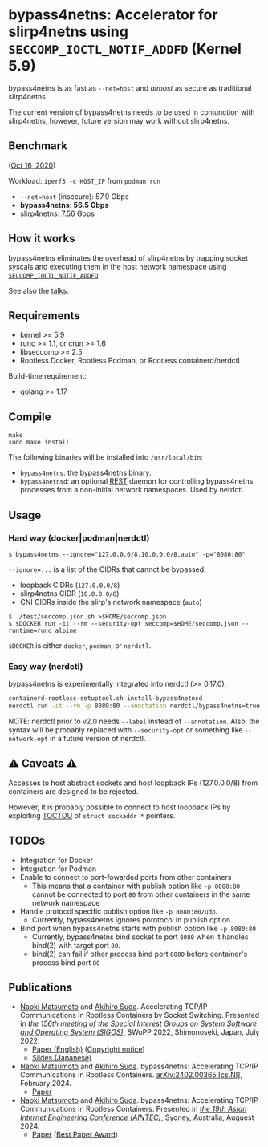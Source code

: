 # bypass4netns: Accelerator for slirp4netns using `SECCOMP_IOCTL_NOTIF_ADDFD` (Kernel 5.9)

bypass4netns is as fast as `--net=host` and _almost_ as secure as traditional slirp4netns.

The current version of bypass4netns needs to be used in conjunction with slirp4netns,
however, future version may work without slirp4netns.

## Benchmark

([Oct 16, 2020](https://github.com/rootless-containers/bypass4netns/tree/0f2633f8c8022d39caacd94372855df401411ae2))

Workload: `iperf3 -c HOST_IP` from `podman run`

- `--net=host` (insecure): 57.9 Gbps
- **bypass4netns**: **56.5 Gbps**
- slirp4netns: 7.56 Gbps

## How it works

bypass4netns eliminates the overhead of slirp4netns by trapping socket syscals and executing them in the host network namespace using
[`SECCOMP_IOCTL_NOTIF_ADDFD`](https://man7.org/linux/man-pages/man2/seccomp_unotify.2.html).

See also the [talks](#talks).

## Requirements
- kernel >= 5.9
- runc >= 1.1, or crun >= 1.6
- libseccomp >= 2.5
- Rootless Docker, Rootless Podman, or Rootless containerd/nerdctl

Build-time requirement:
- golang >= 1.17

## Compile

```console
make
sudo make install
```

The following binaries will be installed into `/usr/local/bin`:
- `bypass4netns`: the bypass4netns binary.
- `bypass4netnsd`: an optional [REST](./pkg/api/daemon/openapi.yaml) daemon for controlling bypass4netns processes from a non-initial network namespaces. Used by nerdctl.

## Usage
### Hard way (docker|podman|nerdctl)
```console
$ bypass4netns --ignore="127.0.0.0/8,10.0.0.0/8,auto" -p="8080:80"
```

`--ignore=...` is a list of the CIDRs that cannot be bypassed:
- loopback CIDRs (`127.0.0.0/8`)
- slirp4netns CIDR (`10.0.0.0/8`)
- CNI CIDRs inside the slirp's network namespace (`auto`)

```console
$ ./test/seccomp.json.sh >$HOME/seccomp.json
$ $DOCKER run -it --rm --security-opt seccomp=$HOME/seccomp.json --runtime=runc alpine
```

`$DOCKER` is either `docker`, `podman`, or `nerdctl`.

### Easy way (nerdctl)

bypass4netns is experimentally integrated into nerdctl (>= 0.17.0).

```bash
containerd-rootless-setuptool.sh install-bypass4netnsd
nerdctl run -it --rm -p 8080:80 --annotation nerdctl/bypass4netns=true alpine
```

NOTE: nerdctl prior to v2.0 needs `--label` instead of `--annotation`.
Also, the syntax will be probably replaced with `--security-opt` or something like `--network-opt` in a future version of nerdctl.

## :warning: Caveats :warning:
Accesses to host abstract sockets and host loopback IPs (127.0.0.0/8) from containers are designed to be rejected.

However, it is probably possible to connect to host loopback IPs by exploiting [TOCTOU](https://elixir.bootlin.com/linux/v5.9/source/include/uapi/linux/seccomp.h#L81)
of `struct sockaddr *` pointers.

## TODOs
- Integration for Docker
- Integration for Podman
- Enable to connect to port-fowarded ports from other containers
    - This means that a container with publish option like `-p 8080:80` cannot be connected to port `80` from other containers in the same network namespace
- Handle protocol specific publish option like `-p 8080:80/udp`.
    - Currently, bypass4netns ignores porotocol in publish option.
- Bind port when bypass4netns starts with publish option like `-p 8080:80`
    - Currently, bypass4netns bind socket to port `8080` when it handles bind(2) with target port `80`.
    - bind(2) can fail if other process bind port `8080` before container's process bind port `80`

## Publications
- [Naoki Matsumoto](https://github.com/naoki9911) and [Akihiro Suda](https://github.com/AkihiroSuda).
  Accelerating TCP/IP Communications in Rootless Containers by Socket Switching.
  Presented in [_the 156th meeting of the Special Interest Groups on System Software and Operating System (SIGOS)_](http://www.ipsj.or.jp/sig/os/index.php?2022%C7%AF7%B7%EE%B8%A6%B5%E6%B2%F1),
  SWoPP 2022, Shimonoseki, Japan, July 2022.
    - [Paper (English)](https://pibvt.net/IPSJ-OS22156009.pdf) ([Copyright notice](https://pibvt.net/notice-ipsj.html))
    - [Slides (Japanese)](https://speakerdeck.com/mt2naoki/ip-communications-in-rootless-containers-by-socket-switching)
- [Naoki Matsumoto](https://github.com/naoki9911) and [Akihiro Suda](https://github.com/AkihiroSuda).
  bypass4netns: Accelerating TCP/IP Communications in Rootless Containers.
  [arXiv:2402.00365 [cs.NI]](https://arxiv.org/abs/2402.00365), February 2024.
    - [Paper](https://arxiv.org/pdf/2402.00365.pdf)
- [Naoki Matsumoto](https://github.com/naoki9911) and [Akihiro Suda](https://github.com/AkihiroSuda).
  bypass4netns: Accelerating TCP/IP Communications in Rootless Containers.
  Presented in [_the 19th Asian Internet Engineering Conference (AINTEC)_](https://interlab.ait.ac.th/aintec2024), Sydney, Australia, Auguest 2024.
    - [Paper](https://dl.acm.org/doi/pdf/10.1145/3674213.3674221) ([Best Paper Award](https://interlab.ait.ac.th/aintec2024/post-conference))
